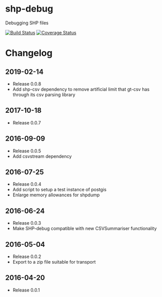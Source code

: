 # shp-debug
Debugging SHP files

[![Build Status](https://travis-ci.org/ansell/shp-debug.svg?branch=master)](https://travis-ci.org/ansell/shp-debug) [![Coverage Status](https://coveralls.io/repos/ansell/shp-debug/badge.svg?branch=master)](https://coveralls.io/r/ansell/shp-debug?branch=master)

# Changelog

## 2019-02-14
* Release 0.0.8
* Add shp-csv dependency to remove artificial limit that gt-csv has through its csv parsing library

## 2017-10-18
* Release 0.0.7

## 2016-09-09
* Release 0.0.5
* Add csvstream dependency

## 2016-07-25
* Release 0.0.4
* Add script to setup a test instance of postgis
* Enlarge memory allowances for shpdump

## 2016-06-24
* Release 0.0.3
* Make SHP-debug compatible with new CSVSummariser functionality

## 2016-05-04
* Release 0.0.2
* Export to a zip file suitable for transport

## 2016-04-20
* Release 0.0.1
